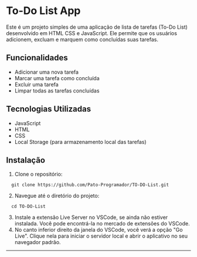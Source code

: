 # To-Do List App

Este é um projeto simples de uma aplicação de lista de tarefas (To-Do List) desenvolvido em HTML CSS e JavaScript. Ele permite que os usuários adicionem, excluam e marquem como concluídas suas tarefas.

## Funcionalidades

- Adicionar uma nova tarefa
- Marcar uma tarefa como concluída
- Excluir uma tarefa
- Limpar todas as tarefas concluídas

## Tecnologias Utilizadas

- JavaScript
- HTML
- CSS
- Local Storage (para armazenamento local das tarefas)


## Instalação

1. Clone o repositório:
```
  git clone https://github.com/Pato-Programador/TO-DO-List.git
```

2. Navegue até o diretório do projeto:

```
  cd TO-DO-List
```


3. Instale a extensão Live Server no VSCode, se ainda não estiver instalada. Você pode encontrá-la no mercado de extensões do VSCode.
4. No canto inferior direito da janela do VSCode, você verá a opção "Go Live". Clique nela para iniciar o servidor local e abrir o aplicativo no seu navegador padrão.

---



